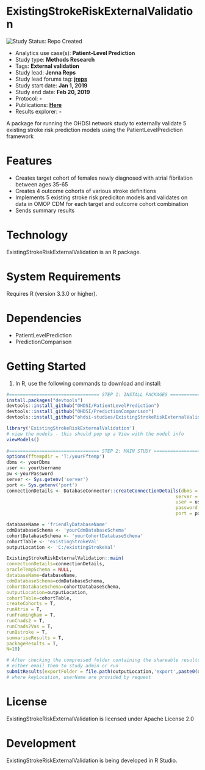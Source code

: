 ExistingStrokeRiskExternalValidation
=============

<img src="https://img.shields.io/badge/Study%20Status-Repo%20Created-lightgray.svg" alt="Study Status: Repo Created">

- Analytics use case(s): **Patient-Level Prediction**
- Study type: **Methods Research**
- Tags: **External validation**
- Study lead: **Jenna Reps**
- Study lead forums tag: **[jreps](https://forums.ohdsi.org/u/jreps)**
- Study start date: **Jan 1, 2019**
- Study end date: **Feb 20, 2019**
- Protocol: **-**
- Publications: **[Here](https://bmcmedresmethodol.biomedcentral.com/articles/10.1186/s12874-020-00991-3)**
- Results explorer: **-**


A package for running the OHDSI network study to externally validate 5 existing stroke risk prediction models using the PatientLevelPrediction framework


Features
========
  - Creates target cohort of females newly diagnosed with atrial fibrilation between ages 35-65
  - Creates 4 outcome cohorts of various stroke definitions
  - Implements 5 existing stroke risk prediciton models and validates on data in OMOP CDM for each target and outcome cohort combination
  - Sends summary results 

Technology
==========
  ExistingStrokeRiskExternalValidation is an R package.

System Requirements
===================
  Requires R (version 3.3.0 or higher).

Dependencies
============
  * PatientLevelPrediction
  * PredictionComparison

Getting Started
===============
  1. In R, use the following commands to download and install:

  ```r
  #================================= STEP 1: INSTALL PACKAGES ==================================
install.packages("devtools")
devtools::install_github("OHDSI/PatientLevelPrediction")
devtools::install_github("OHDSI/PredictionComparison")
devtools::install_github("ohdsi-studies/ExistingStrokeRiskExternalValidation")

library('ExistingStrokeRiskExternalValidation')
# view the models - this should pop up a View with the model info
viewModels()
                    
#================================= STEP 2: MAIN STUDY ==================================
options(fftempdir = 'T:/yourFftemp')
dbms <- yourDbms
user <- yourUsername
pw <-yourPassword
server <- Sys.getenv('server')
port <- Sys.getenv('port')
connectionDetails <- DatabaseConnector::createConnectionDetails(dbms = dbms,
                                                                server = server,
                                                                user = user,
                                                                password = pw,
                                                                port = port)

databaseName = 'friendlyDatabaseName'
cdmDatabaseSchema <- 'yourCdmDatabaseSchema'
cohortDatabaseSchema <- 'yourCohortDatabaseSchema'
cohortTable <- 'existingStrokeVal'
outputLocation <- 'C:/existingStrokeVal'

ExistingStrokeRiskExternalValidation::main(
  connectionDetails=connectionDetails,
  oracleTempSchema = NULL,
  databaseName=databaseName,
  cdmDatabaseSchema=cdmDatabaseSchema,
  cohortDatabaseSchema=cohortDatabaseSchema,
  outputLocation=outputLocation,
  cohortTable=cohortTable,
  createCohorts = T,
  runAtria = T,
  runFramingham = T,
  runChads2 = T,
  runChads2Vas = T,
  runQstroke = T,
  summariseResults = T,
  packageResults = T,
  N=10)

# After checking the compressed folder containing the shareable results submit the results
# either email them to study admin or run
submitResults(exportFolder = file.path(outputLocation,'export',paste0(databaseName,'.zip') ), keyLocation, userName)
# where keyLocation, userName are provided by request


```

License
=======
  ExistingStrokeRiskExternalValidation is licensed under Apache License 2.0

Development
===========
  ExistingStrokeRiskExternalValidation is being developed in R Studio.

